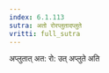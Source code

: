 ```yaml
---
index: 6.1.113
sutra: अतो रोरप्लुतादप्लुते
vritti: full_sutra
---
```


अप्लुतात् अत: रो: उत्  अप्लुते अति